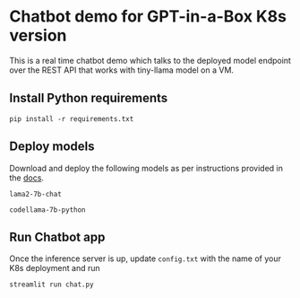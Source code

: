 # Chatbot demo for GPT-in-a-Box K8s version

This is a real time chatbot demo which talks to the deployed model endpoint over the REST API that works with tiny-llama model on a VM. 

## Install Python requirements

    pip install -r requirements.txt

## Deploy models

Download and deploy the following models as per instructions provided in the [docs](https://opendocs.nutanix.com/gpt-in-a-box/overview/). 

    lama2-7b-chat
    
    codellama-7b-python

## Run Chatbot app

Once the inference server is up, update `config.txt` with the name of your K8s deployment and run

    streamlit run chat.py
